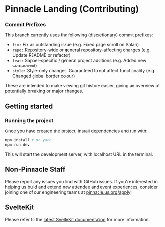# Pinnacle Landing (Contributing)

### Commit Prefixes
This branch currently uses the following (discretionary) commit prefixes:
- `fix:` Fix an outstanding issue (e.g. Fixed page scroll on Safari)
- `repo:` Repository-wide or general repository-affecting changes (e.g. Update README or refactor)
- `feat:` Sapper-specific / general project additions (e.g. Added new component)
- `style:` Style-only changes. Guaranteed to not affect functionality (e.g. Changed global border colour)

These are intended to make viewing git history easier, giving an overview of potentially breaking or major changes.

## Getting started

### Running the project

Once you have created the project, install dependencies and run with:

```bash
npm install # or yarn
npm run dev
```

This will start the development server, with localhost URL in the terminal.

## Non-Pinnacle Staff

Please report any issues you find with GitHub issues. If you're interested in helping us build and extend new attendee and event experiences, consider joining one of our engineering teams at [pinnacle.us.org/apply](https://pinnacle.us.org/apply)!

## SvelteKit

Please refer to the [latest SvelteKit documentation](https://kit.svelte.dev) for more information.

